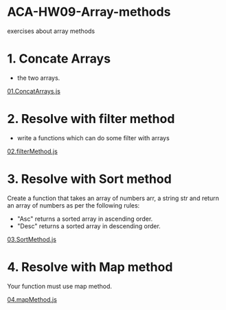 # ACA-HW09-Array-methods
exercises about array methods
# 1. Concate Arrays

- the two arrays.

[01.ConcatArrays.js](01.ConcatArrays.js)

# 2. Resolve with filter method

- write a functions which can do some filter with arrays

[02.filterMethod.js](02.filterMethod.js)

# 3. Resolve with Sort method

Create a function that takes an array of numbers arr, a string str
and return an array of numbers as per the following rules:

- "Asc" returns a sorted array in ascending order.
- "Desc" returns a sorted array in descending order.

[03.SortMethod.js](03.SortMethod.js)

# 4. Resolve with Map method

Your function must use map method.

[04.mapMethod.js](04.mapMethod.js)
